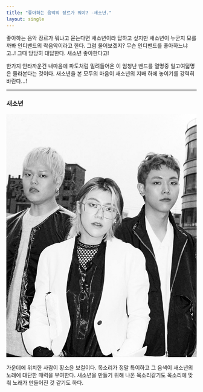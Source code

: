 ```yaml
---
title: "좋아하는 음악의 장르가 뭐야? -새소년."
layout: single
---
```


좋아하는 음악 장르가 뭐냐고 묻는다면 새소년이라 답하고 싶지만 새소년이 누군지 모를까봐 인디밴드의 락음악이라고 한다.
그럼 물어보겠지? 무슨 인디밴드를 좋아하느냐고..! 그때 당당히 대답한다. 새소년 좋아한다고!

한가지 안타까운건 내마음에 파도처럼 밀려들어온 이 엄청난 밴드를 열명중 일고여덟명은 몰라본다는 것이다.
새소년을 본 모두의 마음이 새소년의 지배 하에 놓이기를 강력히 바란다...!

---
### 새소년
![ssn.int.png](/assets/image/ssn_intro.jpg)

가운데에 위치한 사람이 황소윤 보컬이다. 목소리가 정말 특이하고 그 음색이 새소년의 노래에 대단한 매력을 부여한다. 새소년을 만들기 위해 나온 목소리같기도 목소리에 맞춰 노래가 만들어진 것 같기도 하다.





